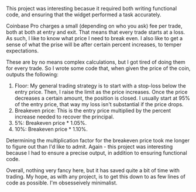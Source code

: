 This project was interesting becasue it required both writing functional code, and ensuring that the widget performed a task accurately.

Coinbase Pro charges a small (depending on who you ask) fee per trade, both at both at entry and exit. 
That means that every trade starts at a loss. As such, I like to know what price I need to break even. I also like to get a sense of what the prise will be after certain percent increases, to temper expectations.

These are by no means complex calculations, but I got tired of doing them for every trade. So I wrote some code that, when given the price of the coin, outputs the following: 

1. Floor: My general trading strategy is to start with a stop-loss below the entry price. Then, I raise the limit as the price increases. Once the price decreases a certain amount, the position is closed. I usually start at 95% of the entry price, that way my loss isn't substantial if the price drops.
2. Breakeven price: This is the entry price multiplied by the percent increase needed to recover the principal.
3. 5%:  Breakeven price * 1.05%.
4. 10%:  Breakeven price * 1.10%. 

Determining the multiplication factor for the breakeven price took me longer to figure out than I'd like to admit. 
Again - this project was interesting because I had to ensure a precise output, in addition to ensuring functional code.

Overall, nothing very fancy here, but it has saved quite a bit of time with trading. 
My hope, as with any project, is to get this down to as few lines of code as possible. I'm obsesseively minimalist. 
